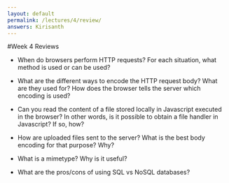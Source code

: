 ```yaml
---
layout: default
permalink: /lectures/4/review/
answers: Kirisanth
---
```

#Week 4 Reviews

- When do browsers perform HTTP requests? For each situation, what method is used or can be used?
- What are the different ways to encode the HTTP request body? What are they used for? How does the browser tells the server which encoding is used?

- Can you read the content of a file stored locally in Javascript executed in the browser? In other words, is it possible to obtain a file handler in Javascript? If so, how?
- How are uploaded files sent to the server? What is the best body encoding for that purpose? Why?
- What is a mimetype? Why is it useful?

- What are the pros/cons of using SQL vs NoSQL databases?
